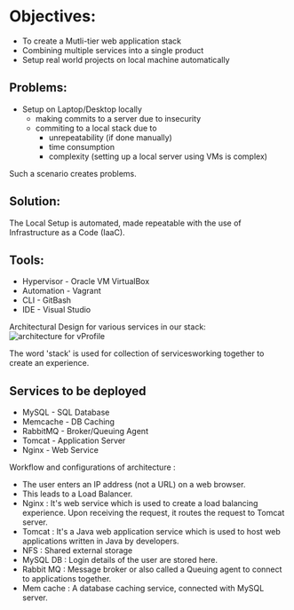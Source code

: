 # Objectives:
* To create a Mutli-tier web application stack
* Combining multiple services into a single product
* Setup real world projects on local machine automatically

## Problems: 
* Setup on Laptop/Desktop locally 
  - making commits to a server due to insecurity
  - commiting to a local stack due to
      - unrepeatability (if done manually)
      - time consumption
      - complexity (setting up a local server using VMs is complex)

Such a scenario creates problems.

## Solution:

The Local Setup is automated, made repeatable with the use of Infrastructure as a Code (IaaC).

## Tools:
* Hypervisor - Oracle VM VirtualBox
* Automation - Vagrant
* CLI - GitBash
* IDE - Visual Studio


Architectural Design for various services in our stack:
![architecture for vProfile](https://github.com/aneeshahehe/vProfile-project-setup-Local-/assets/104615902/e8298bfa-e732-4ff8-988a-5cb3f4242988)

The word 'stack' is used for collection of servicesworking together to create an experience.
## Services to be deployed
* MySQL - SQL Database
* Memcache - DB Caching
* RabbitMQ - Broker/Queuing Agent
* Tomcat - Application Server
* Nginx - Web Service

Workflow and configurations of architecture :
* The user enters an IP address (not a URL) on a web browser.
* This leads to a Load Balancer.
* Nginx : It's  web service which is used to create a load balancing experience. Upon receiving the request, it routes the request to Tomcat server.
* Tomcat : It's a Java web application service which is used to host web applications written in Java by developers.
* NFS : Shared external storage
* MySQL DB : Login details of the user are stored here.
* Rabbit MQ : Message broker or also called a Queuing agent to connect to applications together.
* Mem cache : A database caching service, connected with MySQL server.
  
  



